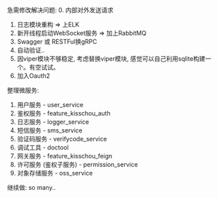 急需修改解决问题:
0. 内部对外发送请求
1. 日志模块重构 => 上ELK
2. 新开线程启动WebSocket服务 => 加上RabbitMQ
3. Swagger 或 RESTFul换gRPC
4. 自动验证..
5. 因viper模块不够稳定, 考虑替换viper模块, 感觉可以自己利用sqlite构建一个。有空试试。
6. 加入Oauth2

整理微服务:
1. 用户服务 - user_service
2. 鉴权服务 - feature_kisschou_auth
3. 日志服务 - logger_service
4. 短信服务 - sms_service
5. 验证码服务 - verifycode_service
6. 调试工具 - doctool
7. 网关服务 - feature_kisschou_feign
8. 许可服务 (鉴权子服务) - permission_service
9. 对象存储服务 - oss_service

继续做:
so many..
